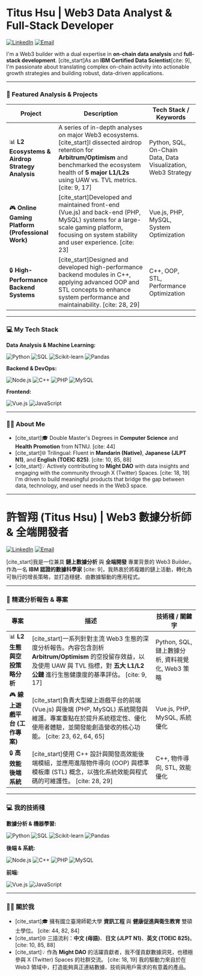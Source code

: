 # Titus Hsu | Web3 Data Analyst & Full-Stack Developer

<a href="https://www.linkedin.com/in/titus-hsu-888027182/"><img src="https://img.shields.io/badge/LinkedIn-0077B5?style=for-the-badge&logo=linkedin&logoColor=white" alt="LinkedIn"></a>
<a href="mailto:s97333333@gmail.com"><img src="https://img.shields.io/badge/Email-D14836?style=for-the-badge&logo=gmail&logoColor=white" alt="Email"></a>

I'm a Web3 builder with a dual expertise in **on-chain data analysis** and **full-stack development**. [cite_start]As an **IBM Certified Data Scientist**[cite: 9], I'm passionate about translating complex on-chain activity into actionable growth strategies and building robust, data-driven applications.

---

### 🚀 Featured Analysis & Projects

| Project                                                      | Description                                                                                                                                                                                            | Tech Stack / Keywords                                       |
| ------------------------------------------------------------ | ------------------------------------------------------------------------------------------------------------------------------------------------------------------------------------------------------ | ----------------------------------------------------------- |
| 📊 **L2 Ecosystems & Airdrop Strategy Analysis** | A series of in-depth analyses on major Web3 ecosystems. [cite_start]I dissected airdrop retention for **Arbitrum/Optimism** and benchmarked the ecosystem health of **5 major L1/L2s** using UAW vs. TVL metrics. [cite: 9, 17]       | Python, SQL, On-Chain Data, Data Visualization, Web3 Strategy |
| 🎮 **Online Gaming Platform (Professional Work)** | [cite_start]Developed and maintained front-end (Vue.js) and back-end (PHP, MySQL) systems for a large-scale gaming platform, focusing on system stability and user experience. [cite: 23]      | Vue.js, PHP, MySQL, System Optimization                     |
| 🔒 **High-Performance Backend Systems** | [cite_start]Designed and developed high-performance backend modules in C++, applying advanced OOP and STL concepts to enhance system performance and maintainability. [cite: 28, 29] | C++, OOP, STL, Performance Optimization |

---

### 💻 My Tech Stack

**Data Analysis & Machine Learning:**
<p>
  <img src="https://img.shields.io/badge/Python-3776AB?style=for-the-badge&logo=python&logoColor=white" alt="Python">
  <img src="https://img.shields.io/badge/SQL-4479A1?style=for-the-badge&logo=postgresql&logoColor=white" alt="SQL">
  <img src="https://img.shields.io/badge/Scikit--Learn-F7931A?style=for-the-badge&logo=scikit-learn&logoColor=white" alt="Scikit-learn">
  <img src="https://img.shields.io/badge/Pandas-150458?style=for-the-badge&logo=pandas&logoColor=white" alt="Pandas">
</p>

**Backend & DevOps:**
<p>
  <img src="https://img.shields.io/badge/Node.js-339933?style=for-the-badge&logo=node.js&logoColor=white" alt="Node.js">
  <img src="https://img.shields.io/badge/C++-00599C?style=for-the-badge&logo=cplusplus&logoColor=white" alt="C++">
  <img src="https://img.shields.io/badge/PHP-777BB4?style=for-the-badge&logo=php&logoColor=white" alt="PHP">
  <img src="https://img.shields.io/badge/MySQL-4479A1?style=for-the-badge&logo=mysql&logoColor=white" alt="MySQL">
</p>

**Frontend:**
<p>
  <img src="https://img.shields.io/badge/Vue.js-4FC08D?style=for-the-badge&logo=vue.js&logoColor=white" alt="Vue.js">
  <img src="https://img.shields.io/badge/JavaScript-F7DF1E?style=for-the-badge&logo=javascript&logoColor=black" alt="JavaScript">
</p>

---

### 👨‍💻 About Me

-   [cite_start]🎓 Double Master's Degrees in **Computer Science** and **Health Promotion** from NTNU. [cite: 44]
-   [cite_start]🌐 Trilingual: Fluent in **Mandarin (Native)**, **Japanese (JLPT N1)**, and **English (TOEIC 825)**. [cite: 10, 85, 88]
-   [cite_start]💡 Actively contributing to **Might DAO** with data insights and engaging with the community through X (Twitter) Spaces. [cite: 18, 19] I'm driven to build meaningful products that bridge the gap between data, technology, and user needs in the Web3 space.

---

# 許智翔 (Titus Hsu) | Web3 數據分析師 & 全端開發者

<a href="https://www.linkedin.com/in/titus-hsu-888027182/"><img src="https://img.shields.io/badge/LinkedIn-0077B5?style=for-the-badge&logo=linkedin&logoColor=white" alt="LinkedIn"></a>
<a href="mailto:s97333333@gmail.com"><img src="https://img.shields.io/badge/Email-D14836?style=for-the-badge&logo=gmail&logoColor=white" alt="Email"></a>

[cite_start]我是一位兼具 **鏈上數據分析** 與 **全端開發** 專業背景的 Web3 Builder。作為一名 **IBM 認證的數據科學家** [cite: 9]，我熱衷於將複雜的鏈上活動，轉化為可執行的增長策略，並打造穩健、由數據驅動的應用程式。

---

### 🚀 精選分析報告 & 專案

| 專案                                                         | 描述                                                                                                                                                                                                   | 技術棧 / 關鍵字                                             |
| ------------------------------------------------------------ | ------------------------------------------------------------------------------------------------------------------------------------------------------------------------------------------------------ | ----------------------------------------------------------- |
| 📊 **L2 生態與空投策略分析** | [cite_start]一系列針對主流 Web3 生態的深度分析報告。內容包含剖析 **Arbitrum/Optimism** 的空投留存效益，以及使用 UAW 與 TVL 指標，對 **五大 L1/L2 公鏈** 進行生態健康度的基準評估。 [cite: 9, 17]                                | Python, SQL, 鏈上數據分析, 資料視覺化, Web3 策略            |
| 🎮 **線上遊戲平台 (工作專案)** | [cite_start]負責大型線上遊戲平台的前端 (Vue.js) 與後端 (PHP, MySQL) 系統開發與維護。專案重點在於提升系統穩定性、優化使用者體驗，並開發能創造營收的核心功能。 [cite: 23, 62, 64, 65]                               | Vue.js, PHP, MySQL, 系統優化                                |
| 🔒 **高效能後端系統** | [cite_start]使用 C++ 設計與開發高效能後端模組，並應用進階物件導向 (OOP) 與標準模板庫 (STL) 概念，以強化系統效能與程式碼的可維護性。 [cite: 28, 29] | C++, 物件導向, STL, 效能優化 |

---

### 💻 我的技術棧

**數據分析 & 機器學習:**
<p>
  <img src="https://img.shields.io/badge/Python-3776AB?style=for-the-badge&logo=python&logoColor=white" alt="Python">
  <img src="https://img.shields.io/badge/SQL-4479A1?style=for-the-badge&logo=postgresql&logoColor=white" alt="SQL">
  <img src="https://img.shields.io/badge/Scikit--Learn-F7931A?style=for-the-badge&logo=scikit-learn&logoColor=white" alt="Scikit-learn">
  <img src="https://img.shields.io/badge/Pandas-150458?style=for-the-badge&logo=pandas&logoColor=white" alt="Pandas">
</p>

**後端 & 系統:**
<p>
  <img src="https://img.shields.io/badge/Node.js-339933?style=for-the-badge&logo=node.js&logoColor=white" alt="Node.js">
  <img src="https://img.shields.io/badge/C++-00599C?style=for-the-badge&logo=cplusplus&logoColor=white" alt="C++">
  <img src="https://img.shields.io/badge/PHP-777BB4?style=for-the-badge&logo=php&logoColor=white" alt="PHP">
  <img src="https://img.shields.io/badge/MySQL-4479A1?style=for-the-badge&logo=mysql&logoColor=white" alt="MySQL">
</p>

**前端:**
<p>
  <img src="https://img.shields.io/badge/Vue.js-4FC08D?style=for-the-badge&logo=vue.js&logoColor=white" alt="Vue.js">
  <img src="https://img.shields.io/badge/JavaScript-F7DF1E?style=for-the-badge&logo=javascript&logoColor=black" alt="JavaScript">
</p>

---

### 👨‍💻 關於我

-   [cite_start]🎓 擁有國立臺灣師範大學 **資訊工程** 與 **健康促進與衛生教育** 雙碩士學位。 [cite: 44, 82, 84]
-   [cite_start]🌐 三語流利：**中文 (母語)**、**日文 (JLPT N1)**、**英文 (TOEIC 825)**。 [cite: 10, 85, 88]
-   [cite_start]💡 作為 **Might DAO** 的活躍貢獻者，我不僅貢獻數據洞見，也積極參與 X (Twitter) Spaces 的社群交流。 [cite: 18, 19] 我的驅動力來自於在 Web3 領域中，打造能夠真正連結數據、技術與用戶需求的有意義的產品。
